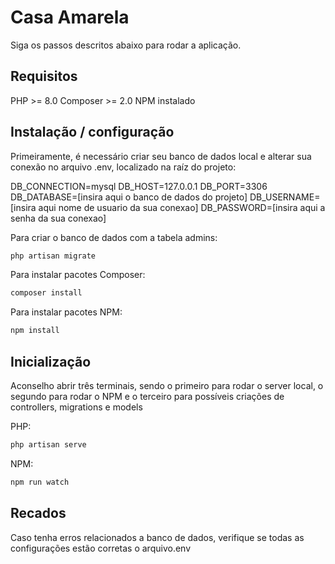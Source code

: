 # Casa Amarela

Siga os passos descritos abaixo para rodar a aplicação.

## Requisitos

PHP >= 8.0
Composer >= 2.0
NPM instalado

## Instalação / configuração

Primeiramente, é necessário criar seu banco de dados local e alterar sua conexão no arquivo .env, localizado na raíz do projeto:

DB_CONNECTION=mysql
DB_HOST=127.0.0.1
DB_PORT=3306
DB_DATABASE=[insira aqui o banco de dados do projeto]
DB_USERNAME=[insira aqui nome de usuario da sua conexao]
DB_PASSWORD=[insira aqui a senha da sua conexao]

Para criar o banco de dados com a tabela admins:

```bash
php artisan migrate
```

Para instalar pacotes Composer:

```bash
composer install
```

Para instalar pacotes NPM:

```bash
npm install
```

## Inicialização

Aconselho abrir três terminais, sendo o primeiro para rodar o server local, o segundo para rodar o NPM e o terceiro para possíveis criações de controllers, migrations e models

PHP:

```php
php artisan serve
```

NPM:

```php
npm run watch
```

## Recados

Caso tenha erros relacionados a banco de dados, verifique se todas as configurações estão corretas o arquivo.env
